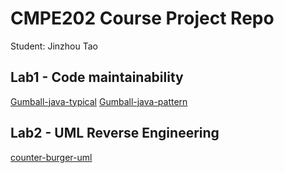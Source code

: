 # CMPE202 Course Project Repo

Student: Jinzhou Tao

## Lab1 - Code maintainability

[Gumball-java-typical]()
[Gumball-java-pattern]()


## Lab2 - UML Reverse Engineering

[counter-burger-uml]()